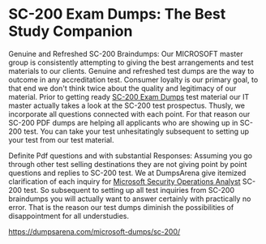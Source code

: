 # SC-200 Exam Dumps: The Best Study Companion

Genuine and Refreshed SC-200 Braindumps:
Our MICROSOFT master group is consistently attempting to giving the best arrangements and test materials to our clients. Genuine and refreshed test dumps are the way to outcome in any accreditation test. Consumer loyalty is our primary goal, to that end we don't think twice about the quality and legitimacy of our material. Prior to getting ready [SC-200 Exam Dumps](https://dumpsarena.com/microsoft-dumps/sc-200/) test material our IT master actually takes a look at the SC-200 test prospectus. Thusly, we incorporate all questions connected with each point. For that reason our SC-200 PDF dumps are helping all applicants who are showing up in SC-200 test. You can take your test unhesitatingly subsequent to setting up your test from our test material.

Definite Pdf questions and with substantial Responses:
Assuming you go through other test selling destinations they are not giving point by point questions and replies to SC-200 test. We at DumpsArena give itemized clarification of each inquiry for [Microsoft Security Operations Analyst](https://dumpsarena.com/microsoft-dumps/sc-200/) SC-200 test. So subsequent to setting up all test inquiries from SC-200 braindumps you will actually want to answer certainly with practically no error. That is the reason our test dumps diminish the possibilities of disappointment for all understudies.


https://dumpsarena.com/microsoft-dumps/sc-200/
